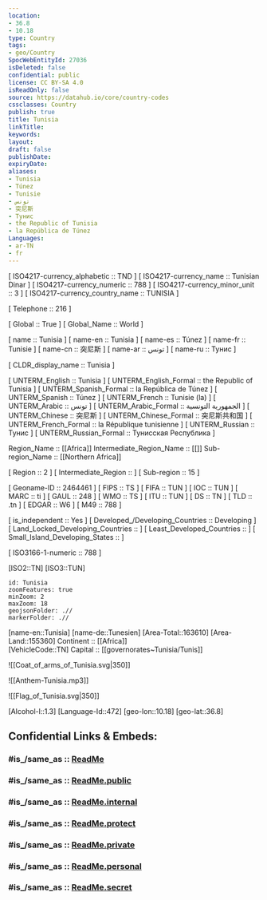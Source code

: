 ```yaml
---
location:
- 36.8
- 10.18
type: Country
tags:
- geo/Country
SpocWebEntityId: 27036
isDeleted: false
confidential: public
license: CC BY-SA 4.0
isReadOnly: false
source: https://datahub.io/core/country-codes
cssclasses: Country
publish: true
title: Tunisia
linkTitle: 
keywords: 
layout: 
draft: false
publishDate: 
expiryDate: 
aliases:
- Tunisia
- Túnez
- Tunisie
- تونس
- 突尼斯
- Тунис
- the Republic of Tunisia
- la República de Túnez
Languages:
- ar-TN
- fr
---
```



[	ISO4217-currency_alphabetic	 :: TND ] 
[	ISO4217-currency_name	 :: Tunisian Dinar ] 
[	ISO4217-currency_numeric	 :: 788 ] 
[	ISO4217-currency_minor_unit	 :: 3 ] 
[	ISO4217-currency_country_name	 :: TUNISIA ] 

[	Telephone	 :: 216 ] 

[	Global	 :: True ] 
[	Global_Name	 :: World ] 

[	name	 :: Tunisia ] 
[	name-en	 :: Tunisia ] 
[	name-es	 :: Túnez ] 
[	name-fr	 :: Tunisie ] 
[	name-cn	 :: 突尼斯 ] 
[	name-ar	 :: تونس ] 
[	name-ru	 :: Тунис ] 

[	CLDR_display_name	 :: Tunisia ] 

[	UNTERM_English	 :: Tunisia ] 
[	UNTERM_English_Formal	 :: the Republic of Tunisia ] 
[	UNTERM_Spanish_Formal	 :: la República de Túnez ] 
[	UNTERM_Spanish	 :: Túnez ] 
[	UNTERM_French	 :: Tunisie (la) ] 
[	UNTERM_Arabic	 :: تونس ] 
[	UNTERM_Arabic_Formal	 :: الجمهورية التونسية ] 
[	UNTERM_Chinese	 :: 突尼斯 ] 
[	UNTERM_Chinese_Formal	 :: 突尼斯共和国 ] 
[	UNTERM_French_Formal	 :: la République tunisienne ] 
[	UNTERM_Russian	 :: Тунис ] 
[	UNTERM_Russian_Formal	 :: Тунисская Республика ] 

Region_Name ::  [[Africa]] 
Intermediate_Region_Name ::  [[]] 
Sub-region_Name ::  [[Northern Africa]]  

[	Region	 :: 2 ] 
[	Intermediate_Region	 ::  ] 
[	Sub-region	 :: 15 ] 

[	Geoname-ID	 :: 2464461 ] 
[	FIPS	 :: TS ] 
[	FIFA	 :: TUN ] 
[	IOC	 :: TUN ] 
[	MARC	 :: ti ] 
[	GAUL	 :: 248 ] 
[	WMO	 :: TS ] 
[	ITU	 :: TUN ] 
[	DS	 :: TN ] 
[	TLD	 :: .tn ] 
[	EDGAR	 :: W6 ] 
[	M49	 :: 788 ] 

[	is_independent	 :: Yes ] 
[	Developed_/Developing_Countries	 :: Developing ] 
[	Land_Locked_Developing_Countries	 ::  ] 
[	Least_Developed_Countries	 ::  ] 
[	Small_Island_Developing_States	 ::  ] 

[	ISO3166-1-numeric	 :: 788 ] 



[ISO2::TN] 
[ISO3::TUN] 
```leaflet
id: Tunisia
zoomFeatures: true 
minZoom: 2 
maxZoom: 18
geojsonFolder: .//
markerFolder: .//
```

[name-en::Tunisia] 
[name-de::Tunesien] 
[Area-Total::163610] 
[Area-Land::155360] 
Continent :: [[Africa]]  
[VehicleCode::TN] 
Capital :: [[governorates~Tunisia/Tunis]]  

![[Coat_of_arms_of_Tunisia.svg|350]] 

![[Anthem-Tunisia.mp3]] 

![[Flag_of_Tunisia.svg|350]] 

[Alcohol-l::1.3] 
[Language-Id::472] 
[geo-lon::10.18] 
[geo-lat::36.8] 


## Confidential Links & Embeds: 

### #is_/same_as :: [ReadMe](/_Standards/Earth/Continent/Africa/Africa~North/Tunisia/ReadMe.md) 

### #is_/same_as :: [ReadMe.public](/_public/Earth/Continent/Africa/Africa~North/Tunisia/ReadMe.public.md) 

### #is_/same_as :: [ReadMe.internal](/_internal/Earth/Continent/Africa/Africa~North/Tunisia/ReadMe.internal.md) 

### #is_/same_as :: [ReadMe.protect](/_protect/Earth/Continent/Africa/Africa~North/Tunisia/ReadMe.protect.md) 

### #is_/same_as :: [ReadMe.private](/_private/Earth/Continent/Africa/Africa~North/Tunisia/ReadMe.private.md) 

### #is_/same_as :: [ReadMe.personal](/_personal/Earth/Continent/Africa/Africa~North/Tunisia/ReadMe.personal.md) 

### #is_/same_as :: [ReadMe.secret](/_secret/Earth/Continent/Africa/Africa~North/Tunisia/ReadMe.secret.md)


